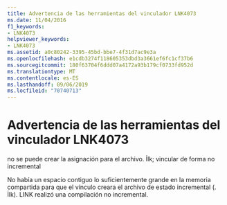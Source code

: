 ```yaml
---
title: Advertencia de las herramientas del vinculador LNK4073
ms.date: 11/04/2016
f1_keywords:
- LNK4073
helpviewer_keywords:
- LNK4073
ms.assetid: a0c80242-3395-45bd-bbe7-4f31d7ac9e3a
ms.openlocfilehash: e1cdb3274f118605353dbd3a3661ef6fc1cf37b6
ms.sourcegitcommit: 180f63704f6ddd07a4172a93b179cf0733fd952d
ms.translationtype: MT
ms.contentlocale: es-ES
ms.lasthandoff: 09/06/2019
ms.locfileid: "70740713"
---
```

# <a name="linker-tools-warning-lnk4073"></a>Advertencia de las herramientas del vinculador LNK4073

no se puede crear la asignación para el archivo. İlk; vincular de forma no incremental

No había un espacio contiguo lo suficientemente grande en la memoria compartida para que el vínculo creara el archivo de estado incremental (. İlk). LINK realizó una compilación no incremental.